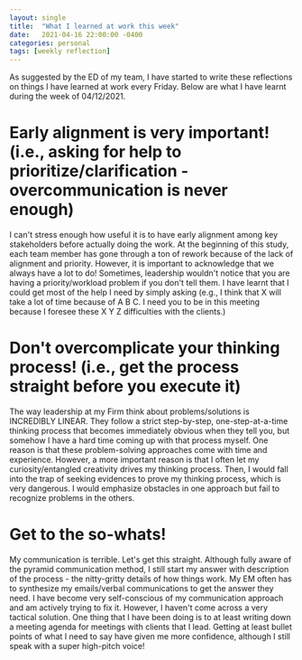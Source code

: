 ```yaml
---
layout: single
title:  "What I learned at work this week"
date:   2021-04-16 22:00:00 -0400
categories: personal
tags: [weekly reflection]
---
```


As suggested by the ED of my team, I have started to write these reflections on things I have learned at work every Friday. Below are what I have learnt during the week of 04/12/2021.

# Early alignment is very important! (i.e., asking for help to prioritize/clarification - overcommunication is never enough)

I can't stress enough how useful it is to have early alignment among key stakeholders before actually doing the work. At the beginning of this study, each team member has gone through a ton of rework because of the lack of alignment and priority. However, it is important to acknowledge that we always have a lot to do! Sometimes, leadership wouldn't notice that you are having a priority/workload problem if you don't tell them. I have learnt that I could get most of the help I need by simply asking (e.g., I think that X will take a lot of time because of A B C. I need you to be in this meeting because I foresee these X Y Z difficulties with the clients.)

# Don't overcomplicate your thinking process! (i.e., get the process straight before you execute it)

The way leadership at my Firm think about problems/solutions is INCREDIBLY LINEAR. They follow a strict step-by-step, one-step-at-a-time thinking process that becomes immediately obvious when they tell you, but somehow I have a hard time coming up with that process myself. One reason is that these problem-solving approaches come with time and experience. However, a more important reason is that I often let my curiosity/entangled creativity drives my thinking process. Then, I would fall into the trap of seeking evidences to prove my thinking process, which is very dangerous. I would emphasize obstacles in one approach but fail to recognize problems in the others.

# Get to the so-whats!

My communication is terrible. Let's get this straight. Although fully aware of the pyramid communication method, I still start my answer with description of the process - the nitty-gritty details of how things work. My EM often has to synthesize my emails/verbal communications to get the answer they need. I have become very self-conscious of my communication approach and am actively trying to fix it. However, I haven't come across a very tactical solution. One thing that I have been doing is to at least writing down a meeting agenda for meetings with clients that I lead. Getting at least bullet points of what I need to say have given me more confidence, although I still speak with a super high-pitch voice!

















